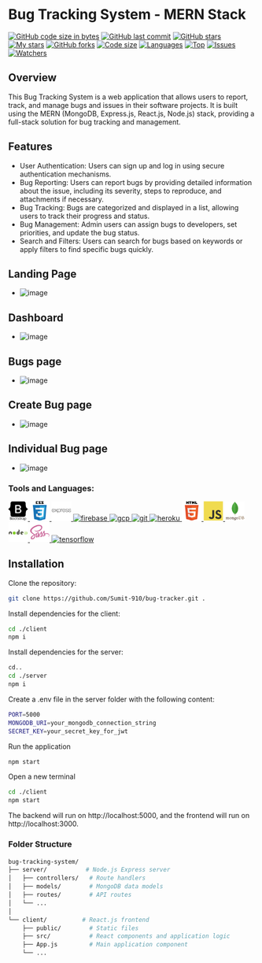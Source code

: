 # Bug Tracking System - MERN Stack

[![GitHub code size in bytes](https://img.shields.io/github/languages/code-size/Apurva-tech/unite?logo=github&style=for-the-badge)](https://github.com/Apurva-tech/) 
[![GitHub last commit](https://img.shields.io/github/last-commit/Apurva-tech/unite?style=for-the-badge&logo=git)](https://github.com/Apurva-tech/) 
[![GitHub stars](https://img.shields.io/github/stars/Apurva-tech/unite?style=for-the-badge)](https://github.com/Apurva-tech/unite/stargazers) 
[![My stars](https://img.shields.io/github/stars/Apurva-tech?affiliations=OWNER%2CCOLLABORATOR&style=for-the-badge&label=My%20stars)](https://github.com/Apurva-tech/unite/stargazers) 
[![GitHub forks](https://img.shields.io/github/forks/Apurva-tech/unite?style=for-the-badge&logo=git)](https://github.com/Apurva-tech/unite/network)
[![Code size](https://img.shields.io/github/languages/code-size/Apurva-tech/unite?style=for-the-badge)](https://github.com/Apurva-tech/unite)
[![Languages](https://img.shields.io/github/languages/count/Apurva-tech/unite?style=for-the-badge)](https://github.com/Apurva-tech/unite)
[![Top](https://img.shields.io/github/languages/top/Apurva-tech/unite?style=for-the-badge&label=Top%20Languages)](https://github.com/Apurva-tech/unite)
[![Issues](https://img.shields.io/github/issues/Apurva-tech/unite?style=for-the-badge&label=Issues)](https://github.com/Apurva-tech/unite)
[![Watchers](	https://img.shields.io/github/watchers/Apurva-tech/unite?label=Watch&style=for-the-badge)](https://github.com/Apurva-tech/unite/) 

## Overview

This Bug Tracking System is a web application that allows users to report, track, and manage bugs and issues in their software projects. It is built using the MERN (MongoDB, Express.js, React.js, Node.js) stack, providing a full-stack solution for bug tracking and management.

## Features

- User Authentication: Users can sign up and log in using secure authentication mechanisms.
- Bug Reporting: Users can report bugs by providing detailed information about the issue, including its severity, steps to reproduce, and   attachments if necessary.
- Bug Tracking: Bugs are categorized and displayed in a list, allowing users to track their progress and status.
- Bug Management: Admin users can assign bugs to developers, set priorities, and update the bug status.
- Search and Filters: Users can search for bugs based on keywords or apply filters to find specific bugs quickly.

## Landing Page

- ![image](https://user-images.githubusercontent.com/59837325/125426848-39db8eeb-3e84-424d-869c-5b344ba55ba1.png)

## Dashboard

- ![image](https://user-images.githubusercontent.com/59837325/125428224-08fcf962-46af-470a-abae-aaa893d2e0c7.png)

## Bugs page

- ![image](https://user-images.githubusercontent.com/59837325/125428224-08fcf962-46af-470a-abae-aaa893d2e0c7.png)

## Create Bug page

- ![image](https://user-images.githubusercontent.com/59837325/125428224-08fcf962-46af-470a-abae-aaa893d2e0c7.png)

## Individual Bug page

- ![image](https://user-images.githubusercontent.com/59837325/125428224-08fcf962-46af-470a-abae-aaa893d2e0c7.png)

### Tools and Languages: 
<p align="left"> <a href="https://getbootstrap.com" target="_blank"> <img src="https://raw.githubusercontent.com/devicons/devicon/master/icons/bootstrap/bootstrap-plain-wordmark.svg" alt="bootstrap" width="40" height="40"/> </a> <a href="https://www.w3schools.com/css/" target="_blank"> <img src="https://raw.githubusercontent.com/devicons/devicon/master/icons/css3/css3-original-wordmark.svg" alt="css3" width="40" height="40"/> </a> <a href="https://expressjs.com" target="_blank"> <img src="https://raw.githubusercontent.com/devicons/devicon/master/icons/express/express-original-wordmark.svg" alt="express" width="40" height="40"/> </a> <a href="https://firebase.google.com/" target="_blank"> <img src="https://www.vectorlogo.zone/logos/firebase/firebase-icon.svg" alt="firebase" width="40" height="40"/> </a> <a href="https://cloud.google.com" target="_blank"> <img src="https://www.vectorlogo.zone/logos/google_cloud/google_cloud-icon.svg" alt="gcp" width="40" height="40"/> </a> <a href="https://git-scm.com/" target="_blank"> <img src="https://www.vectorlogo.zone/logos/git-scm/git-scm-icon.svg" alt="git" width="40" height="40"/> </a> <a href="https://heroku.com" target="_blank"> <img src="https://www.vectorlogo.zone/logos/heroku/heroku-icon.svg" alt="heroku" width="40" height="40"/> </a> <a href="https://www.w3.org/html/" target="_blank"> <img src="https://raw.githubusercontent.com/devicons/devicon/master/icons/html5/html5-original-wordmark.svg" alt="html5" width="40" height="40"/> </a> <a href="https://developer.mozilla.org/en-US/docs/Web/JavaScript" target="_blank"> <img src="https://raw.githubusercontent.com/devicons/devicon/master/icons/javascript/javascript-original.svg" alt="javascript" width="40" height="40"/> </a> <a href="https://www.mongodb.com/" target="_blank"> <img src="https://raw.githubusercontent.com/devicons/devicon/master/icons/mongodb/mongodb-original-wordmark.svg" alt="mongodb" width="40" height="40"/> </a> <a href="https://nodejs.org" target="_blank"> <img src="https://raw.githubusercontent.com/devicons/devicon/master/icons/nodejs/nodejs-original-wordmark.svg" alt="nodejs" width="40" height="40"/> </a> <a href="https://sass-lang.com" target="_blank"> <img src="https://raw.githubusercontent.com/devicons/devicon/master/icons/sass/sass-original.svg" alt="sass" width="40" height="40"/> </a> <a href="https://www.tensorflow.org" target="_blank"> <img src="https://www.vectorlogo.zone/logos/tensorflow/tensorflow-icon.svg" alt="tensorflow" width="40" height="40"/> </a> </p>


## Installation

Clone the repository:

```bash
git clone https://github.com/Sumit-910/bug-tracker.git .
```
Install dependencies for the client:

```bash
cd ./client
npm i
```
Install dependencies for the server:

```bash
cd..
cd ./server
npm i
```

Create a .env file in the server folder with the following content:
```bash
PORT=5000
MONGODB_URI=your_mongodb_connection_string
SECRET_KEY=your_secret_key_for_jwt
```
Run the application
```bash
npm start
```
Open a new terminal
```bash
cd ./client
npm start
```

The backend will run on http://localhost:5000, and the frontend will run on http://localhost:3000.

### Folder Structure
```bash
bug-tracking-system/
├── server/           # Node.js Express server
│   ├── controllers/   # Route handlers
│   ├── models/        # MongoDB data models
│   ├── routes/        # API routes
│   └── ...
│
└── client/          # React.js frontend
    ├── public/        # Static files
    ├── src/           # React components and application logic
    ├── App.js         # Main application component
    └── ...
```